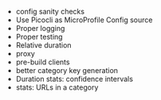 - config sanity checks
- Use Picocli as MicroProfile Config source
- Proper logging
- Proper testing
- Relative duration
- proxy
- pre-build clients
- better category key generation
- Duration stats: confidence intervals
- stats: URLs in a category
